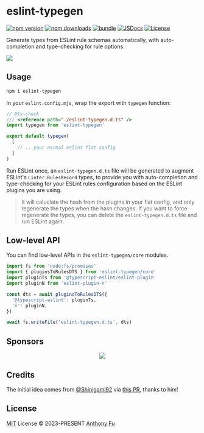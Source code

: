 # eslint-typegen

[![npm version][npm-version-src]][npm-version-href]
[![npm downloads][npm-downloads-src]][npm-downloads-href]
[![bundle][bundle-src]][bundle-href]
[![JSDocs][jsdocs-src]][jsdocs-href]
[![License][license-src]][license-href]

Generate types from ESLint rule schemas automatically, with auto-completion and type-checking for rule options.

![](https://github.com/antfu/eslint-typegen/assets/11247099/642ffdc0-c662-4f3b-9237-16d776be1c3e)

## Usage

```bash
npm i eslint-typegen
```

In your `eslint.config.mjs`, wrap the export with `typegen` function:

```ts
// @ts-check
/// <reference path="./eslint-typegen.d.ts" />
import typegen from 'eslint-typegen'

export default typegen(
  [
    // ...your normal eslint flat config
  ]
)
```

Run ESLint once, an `eslint-typegen.d.ts` file will be generated to augment ESLint's `Linter.RulesRecord` types, to provide you with auto-completion and type-checking for your ESLint rules configuration based on the ESLint plugins you are using.

> It will caluclate the hash from the plugins in your flat config, and only regenerate the types when the hash changes. If you want to force regenerate the types, you can delete the `eslint-typegen.d.ts` file and run ESLint again.

## Low-level API

You can find low-level APIs in the `eslint-typegen/core` modules.

```ts
import fs from 'node:fs/promises'
import { pluginsToRulesDTS } from 'eslint-typegen/core'
import pluginTs from '@typescript-eslint/eslint-plugin'
import pluginN from 'eslint-plugin-n'

const dts = await pluginsToRulesDTS({
  '@typescript-eslint': pluginTs,
  'n': pluginN,
})

await fs.writeFile('eslint-typegen.d.ts', dts)
```

## Sponsors

<p align="center">
  <a href="https://cdn.jsdelivr.net/gh/antfu/static/sponsors.svg">
    <img src='https://cdn.jsdelivr.net/gh/antfu/static/sponsors.svg'/>
  </a>
</p>

## Credits

The initial idea comes from [@Shinigami92](https://github.com/Shinigami92) via [this PR](https://github.com/eslint-stylistic/eslint-stylistic/pull/14), thanks to him!

## License

[MIT](./LICENSE) License © 2023-PRESENT [Anthony Fu](https://github.com/antfu)

<!-- Badges -->

[npm-version-src]: https://img.shields.io/npm/v/eslint-typegen?style=flat&colorA=080f12&colorB=1fa669
[npm-version-href]: https://npmjs.com/package/eslint-typegen
[npm-downloads-src]: https://img.shields.io/npm/dm/eslint-typegen?style=flat&colorA=080f12&colorB=1fa669
[npm-downloads-href]: https://npmjs.com/package/eslint-typegen
[bundle-src]: https://img.shields.io/bundlephobia/minzip/eslint-typegen?style=flat&colorA=080f12&colorB=1fa669&label=minzip
[bundle-href]: https://bundlephobia.com/result?p=eslint-typegen
[license-src]: https://img.shields.io/github/license/antfu/eslint-typegen.svg?style=flat&colorA=080f12&colorB=1fa669
[license-href]: https://github.com/antfu/eslint-typegen/blob/main/LICENSE
[jsdocs-src]: https://img.shields.io/badge/jsdocs-reference-080f12?style=flat&colorA=080f12&colorB=1fa669
[jsdocs-href]: https://www.jsdocs.io/package/eslint-typegen

